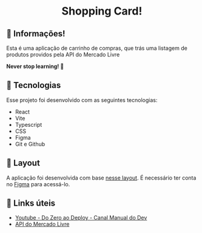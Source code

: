 <h1 align="center"> Shopping Card! </h1>

## 📖 Informações!

Esta é uma aplicação de carrinho de compras, que trás uma listagem de produtos providos pela API do Mercado Livre<br>

<strong>Never stop learning! 💭</strong>
## 🚀 Tecnologias

Esse projeto foi desenvolvido com as seguintes tecnologias:

- React
- Vite
- Typescript
- CSS
- Figma
- Git e Github

## 🔖 Layout

A aplicação foi desenvolvida com base [nesse layout](https://www.figma.com/file/DgCnm2ZYtdB7AiUJBsZzA2/Ecommerce-(Community)?node-id=3-31&t=IlvWRgXT6aow5YFe-0). É necessário ter conta no [Figma](https://figma.com) para acessá-lo.

## 🔗 Links úteis

- <a href="https://www.youtube.com/@ManualdoDev">Youtube - Do Zero ao Deploy - Canal Manual do Dev</a>
- <a href="https://developers.mercadolivre.com.br/pt_br">API do Mercado Livre</a>